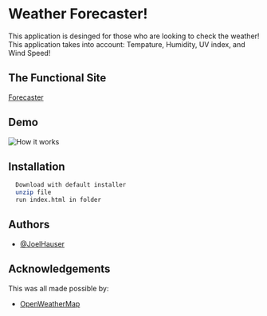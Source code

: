 
# Weather Forecaster!
This application is desinged for those who are looking to check the weather! This application takes into account: Tempature, Humidity, UV index, and Wind Speed! 


## The Functional Site

[Forecaster](https://joelhauser.github.io/Forecaster/)


## Demo

![How it works](https://github.com/JoelHauser/Forecaster/blob/main/assets/JS/Demo/Untitled_%20Mar%2017%2C%202022%201_43%20PM.gif)


## Installation



```bash
  Download with default installer
  unzip file
  run index.html in folder
```
    
## Authors

- [@JoelHauser](https://www.github.com/JoelHauser)


## Acknowledgements
This was all made possible by:
 - [OpenWeatherMap](https://openweathermap.org/api)
 


